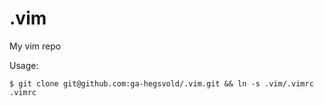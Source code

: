 # .vim
My vim repo

Usage:
```
$ git clone git@github.com:ga-hegsvold/.vim.git && ln -s .vim/.vimrc .vimrc
```
